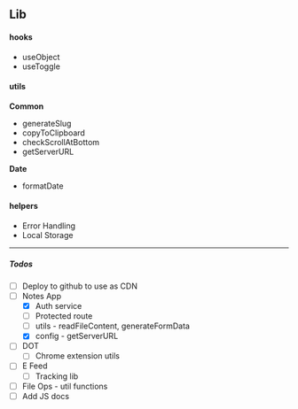 ## Lib

#### hooks

- useObject
- useToggle

#### utils

**Common**

- generateSlug
- copyToClipboard
- checkScrollAtBottom
- getServerURL

**Date**

- formatDate

#### helpers

- Error Handling
- Local Storage

---

##### Todos

- [ ] Deploy to github to use as CDN
- [ ] Notes App
  - [x] Auth service
  - [ ] Protected route
  - [ ] utils - readFileContent, generateFormData
  - [x] config - getServerURL
- [ ] DOT
  - [ ] Chrome extension utils
- [ ] E Feed
  - [ ] Tracking lib
- [ ] File Ops - util functions
- [ ] Add JS docs
